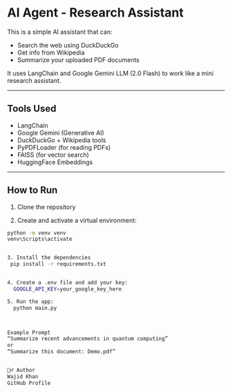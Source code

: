 # AI Agent - Research Assistant

This is a simple AI assistant that can:
- Search the web using DuckDuckGo
- Get info from Wikipedia
- Summarize your uploaded PDF documents

It uses LangChain and Google Gemini LLM (2.0 Flash) to work like a mini research assistant.

---

## Tools Used

- LangChain
- Google Gemini (Generative AI)
- DuckDuckGo + Wikipedia tools
- PyPDFLoader (for reading PDFs)
- FAISS (for vector search)
- HuggingFace Embeddings

---

## How to Run

1. Clone the repository

2. Create and activate a virtual environment:
```bash
python -m venv venv
venv\Scripts\activate


3. Install the dependencies
 pip install -r requirements.txt


4. Create a .env file and add your key:
  GOOGLE_API_KEY=your_google_key_here

5. Run the app:
  python main.py



Example Prompt
“Summarize recent advancements in quantum computing”
or
“Summarize this document: Demo.pdf”


🙋‍♂️ Author
Wajid Khan
GitHub Profile